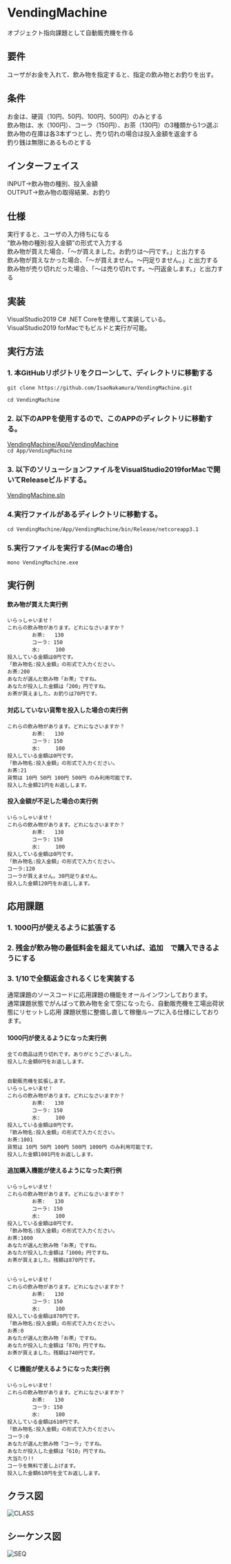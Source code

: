 # VendingMachine
オブジェクト指向課題として自動販売機を作る

## 要件
ユーザがお金を入れて、飲み物を指定すると、指定の飲み物とお釣りを出す。

## 条件
お金は、硬貨（10円、50円、100円、500円）のみとする  
飲み物は、水（100円）、コーラ（150円）、お茶（130円）の3種類から1つ選ぶ  
飲み物の在庫は各3本ずつとし、売り切れの場合は投入金額を返金する  
釣り銭は無限にあるものとする  

## インターフェイス
INPUT→飲み物の種別、投入金額  
OUTPUT→飲み物の取得結果、お釣り  

## 仕様
実行すると、ユーザの入力待ちになる  
“飲み物の種別:投入金額”の形式で入力する  
飲み物が買えた場合、「〜が買えました。お釣りは〜円です。」と出力する  
飲み物が買えなかった場合、「〜が買えません。〜円足りません。」と出力する  
飲み物が売り切れだった場合、「〜は売り切れです。〜円返金します。」と出力する  

## 実装
VisualStudio2019 C# .NET Coreを使用して実装している。  
VisualStudio2019 forMacでもビルドと実行が可能。  

## 実行方法
### 1. 本GitHubリポジトリをクローンして、ディレクトリに移動する
``git clone https://github.com/IsaoNakamura/VendingMachine.git``

``cd VendingMachine``

### 2. 以下のAPPを使用するので、このAPPのディレクトリに移動する。  
[VendingMachine/App/VendingMachine](https://github.com/IsaoNakamura/VendingMachine/blob/master/App/VendingMachine)  
``cd App/VendingMachine`` 

### 3. 以下のソリューションファイルをVisualStudio2019forMacで開いてReleaseビルドする。
[VendingMachine.sln](https://github.com/IsaoNakamura/VendingMachine/blob/master/App/VendingMachine/VendingMachine.sln)  

### 4.実行ファイルがあるディレクトリに移動する。
``cd VendingMachine/App/VendingMachine/bin/Release/netcoreapp3.1``

### 5.実行ファイルを実行する(Macの場合)
``mono VendingMachine.exe``

## 実行例
#### 飲み物が買えた実行例
```
いらっしゃいませ！
これらの飲み物があります。どれになさいますか？
        お茶:   130
        コーラ: 150
        水:     100
投入している金額は0円です。
「飲み物名:投入金額」の形式で入力ください。
お茶:200
あなたが選んだ飲み物「お茶」ですね。
あなたが投入した金額は「200」円ですね。
お茶が買えました。お釣りは70円です。
```
#### 対応していない貨幣を投入した場合の実行例
```いらっしゃいませ！
これらの飲み物があります。どれになさいますか？
        お茶:   130
        コーラ: 150
        水:     100
投入している金額は0円です。
「飲み物名:投入金額」の形式で入力ください。
お茶:21
貨幣は 10円 50円 100円 500円 のみ利用可能です。
投入した金額21円をお返しします。
```

#### 投入金額が不足した場合の実行例
```
いらっしゃいませ！
これらの飲み物があります。どれになさいますか？
        お茶:   130
        コーラ: 150
        水:     100
投入している金額は0円です。
「飲み物名:投入金額」の形式で入力ください。
コーラ:120
コーラが買えません。30円足りません。
投入した金額120円をお返しします。
```

## 応用課題
### 1. 1000円が使えるように拡張する
### 2. 残金が飲み物の最低料金を超えていれば、追加　で購入できるようにする
### 3. 1/10で全額返金されるくじを実装する
通常課題のソースコードに応用課題の機能をオールインワンしております。  
通常課題状態でがんばって飲み物を全て空になったら、自動販売機を工場出荷状態にリセットし応用  課題状態に整備し直して稼働ループに入る仕様にしております。  

#### 1000円が使えるようになった実行例
```
全ての商品は売り切れです。ありがとうございました。
投入した金額0円をお返しします。


自動販売機を拡張します。
いらっしゃいませ！
これらの飲み物があります。どれになさいますか？
        お茶:   130
        コーラ: 150
        水:     100
投入している金額は0円です。
「飲み物名:投入金額」の形式で入力ください。
お茶:1001
貨幣は 10円 50円 100円 500円 1000円 のみ利用可能です。
投入した金額1001円をお返しします。
```

#### 追加購入機能が使えるようになった実行例
```
いらっしゃいませ！
これらの飲み物があります。どれになさいますか？
        お茶:   130
        コーラ: 150
        水:     100
投入している金額は0円です。
「飲み物名:投入金額」の形式で入力ください。
お茶:1000
あなたが選んだ飲み物「お茶」ですね。
あなたが投入した金額は「1000」円ですね。
お茶が買えました。残額は870円です。


いらっしゃいませ！
これらの飲み物があります。どれになさいますか？
        お茶:   130
        コーラ: 150
        水:     100
投入している金額は870円です。
「飲み物名:投入金額」の形式で入力ください。
お茶:0
あなたが選んだ飲み物「お茶」ですね。
あなたが投入した金額は「870」円ですね。
お茶が買えました。残額は740円です。
```

#### くじ機能が使えるようになった実行例
```
いらっしゃいませ！
これらの飲み物があります。どれになさいますか？
        お茶:   130
        コーラ: 150
        水:     100
投入している金額は610円です。
「飲み物名:投入金額」の形式で入力ください。
コーラ:0
あなたが選んだ飲み物「コーラ」ですね。
あなたが投入した金額は「610」円ですね。
大当たり!!
コーラを無料で差し上げます。
投入した金額610円を全てお返しします。
```

## クラス図
![CLASS](https://raw.githubusercontent.com/IsaoNakamura/VendingMachine/main/Doc/Images/VendingMachine_%E3%82%AF%E3%83%A9%E3%82%B9%E5%9B%B3.png?raw=true)  

## シーケンス図
![SEQ](https://raw.githubusercontent.com/IsaoNakamura/VendingMachine/main/Doc/Images/VendingMachine_%E3%82%B7%E3%83%BC%E3%82%B1%E3%83%B3%E3%82%B9%E5%9B%B3.png?raw=true)